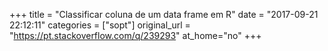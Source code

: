 +++
title = "Classificar coluna de um data frame em R"
date = "2017-09-21 22:12:11"
categories = ["sopt"]
original_url = "https://pt.stackoverflow.com/q/239293"
at_home="no"
+++


